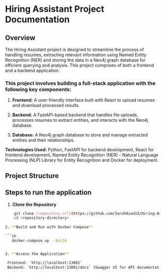 # Hiring Assistant Project Documentation

## Overview

The Hiring Assistant project is designed to streamline the process of handling resumes, extracting relevant information using Named Entity Recognition (NER) and storing the data in a Neo4j graph database for efficient querying and analysis. This project comprises of both a frontend and a backend application.

### This project involves building a full-stack application with the following key components:

1. **Frontend:** A user-friendly interface built with React to upload resumes and download processed results.

2. **Backend:** A FastAPI-based backend that handles file uploads, processes resumes to extract entities, and interacts with the Neo4j database.

3. **Database:** A Neo4j graph database to store and manage extracted entities and their relationships.

**Technologies Used:** Python, FastAPI for backend development, React for frontend development, Named Entity Recognition (NER) - Natural Language Processing (NLP) Library for Entity Recognition and Docker for deployment.


## Project Structure

## Steps to run the application

1. **Clone the Repository**

  ```sh
      git clone [repository-url](https://github.com/SarahAsad13/Hiring-Assistant-Project.git)
      cd <repository-directory>
   
2. **Build and Run with Docker Compose**

 ```sh
     docker-compose up --build


3. **Access the Application**

   Frontend: `http://localhost:13002`
   Backend: `http://localhost:13001/docs` (Swagger UI for API documentation)


